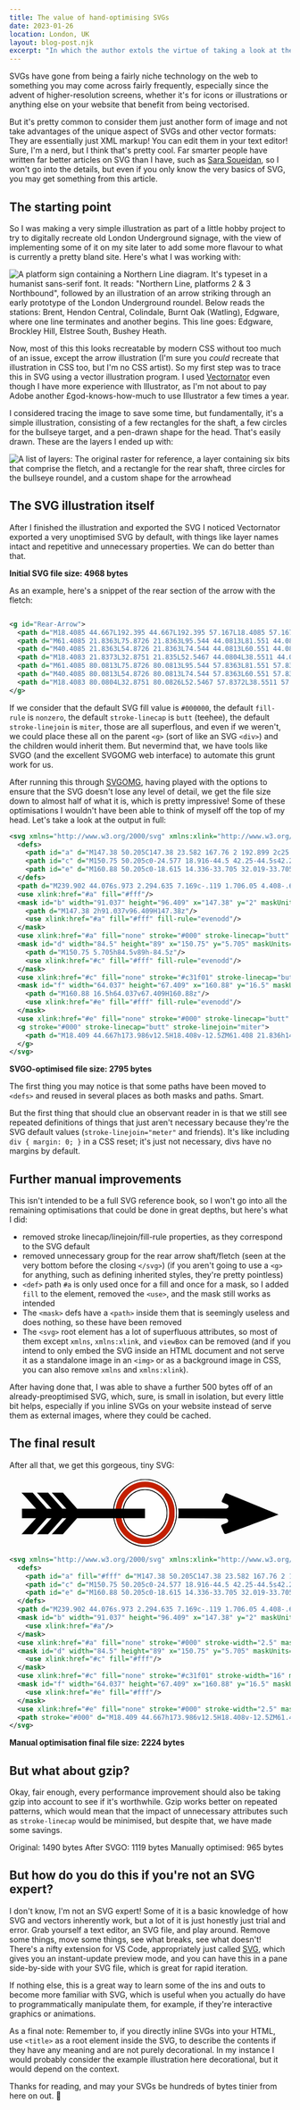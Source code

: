 ```yaml
---
title: The value of hand-optimising SVGs
date: 2023-01-26
location: London, UK
layout: blog-post.njk
excerpt: "In which the author extols the virtue of taking a look at the markup of the SVGs you use"
---
```


SVGs have gone from being a fairly niche technology on the web to something you may come across fairly frequently, especially since the advent of higher-resolution screens, whether it's for icons or illustrations or anything else on your website that benefit from being vectorised.

But it's pretty common to consider them just another form of image and not take advantages of the unique aspect of SVGs and other vector formats: They are essentially just XML markup! You can edit them in your text editor! Sure, I'm a nerd, but I think that's pretty cool. Far smarter people have written far better articles on SVG than I have, such as [Sara Soueidan](https://www.sarasoueidan.com/blog/archive/), so I won't go into the details, but even if you only know the very basics of SVG, you may get something from this article.

## The starting point
So I was making a very simple illustration as part of a little hobby project to try to digitally recreate old London Underground signage, with the view of implementing some of it on my site later to add some more flavour to what is currently a pretty bland site. Here's what I was working with:

![A platform sign containing a Northern Line diagram. It's typeset in a humanist sans-serif font. It reads: "Northern Line, platforms 2 & 3 Northbound", followed by an illustration of an arrow striking through an early prototype of the London Underground roundel. Below reads the stations: Brent, Hendon Central, Colindale, Burnt Oak (Watling), Edgware, where one line terminates and another begins. This line goes: Edgware, Brockley Hill, Elstree South, Bushey Heath.](/assets/images/content-images/northern-line-diagram.jpg)

Now, most of this this looks recreatable by modern CSS without too much of an issue, except the arrow illustration (I'm sure you _could_ recreate that illustration in CSS too, but I'm no CSS artist). So my first step was to trace this in SVG using a vector illustration program. I used [Vectornator](https://www.vectornator.io/) even though I have more experience with Illustrator, as I'm not about to pay Adobe another £god-knows-how-much to use Illustrator a few times a year.

I considered tracing the image to save some time, but fundamentally, it's a simple illustration, consisting of a few rectangles for the shaft, a few circles for the bullseye target, and a pen-drawn shape for the head. That's easily drawn. These are the layers I ended up with:

![A list of layers: The original raster for reference, a layer containing six bits that comprise the fletch, and a rectangle for the rear shaft, three circles for the bullseye roundel, and a custom shape for the arrowhead](/assets/images/content-images/roundel-arrow-layers.jpg)

## The SVG illustration itself

After I finished the illustration and exported the SVG I noticed Vectornator exported a very unoptimised SVG by default, with things like layer names intact and repetitive and unnecessary properties. We can do better than that.

**Initial SVG file size: 4968 bytes**

As an example, here's a snippet of the rear section of the arrow with the fletch:

```svg

<g id="Rear-Arrow">
  <path d="M18.4085 44.667L192.395 44.667L192.395 57.167L18.4085 57.167L18.4085 44.667Z" fill="#000000" fill-rule="nonzero" opacity="1" stroke="#000000" stroke-linecap="butt" stroke-linejoin="miter" stroke-width="1"/>
  <path d="M61.4085 21.8363L75.8726 21.8363L95.544 44.0813L81.551 44.0813L61.4085 21.8363Z" fill="#000000" fill-rule="nonzero" opacity="1" stroke="#000000" stroke-linecap="butt" stroke-linejoin="miter" stroke-width="1"/>
  <path d="M40.4085 21.8363L54.8726 21.8363L74.544 44.0813L60.551 44.0813L40.4085 21.8363Z" fill="#000000" fill-rule="nonzero" opacity="1" stroke="#000000" stroke-linecap="butt" stroke-linejoin="miter" stroke-width="1"/>
  <path d="M18.4083 21.8373L32.8751 21.835L52.5467 44.0804L38.5511 44.0826L18.4083 21.8373Z" fill="#000000" fill-rule="nonzero" opacity="1" stroke="#000000" stroke-linecap="butt" stroke-linejoin="miter" stroke-width="1"/>
  <path d="M61.4085 80.0813L75.8726 80.0813L95.544 57.8363L81.551 57.8363L61.4085 80.0813Z" fill="#000000" fill-rule="nonzero" opacity="1" stroke="#000000" stroke-linecap="butt" stroke-linejoin="miter" stroke-width="1"/>
  <path d="M40.4085 80.0813L54.8726 80.0813L74.544 57.8363L60.551 57.8363L40.4085 80.0813Z" fill="#000000" fill-rule="nonzero" opacity="1" stroke="#000000" stroke-linecap="butt" stroke-linejoin="miter" stroke-width="1"/>
  <path d="M18.4083 80.0804L32.8751 80.0826L52.5467 57.8372L38.5511 57.835L18.4083 80.0804Z" fill="#000000" fill-rule="nonzero" opacity="1" stroke="#000000" stroke-linecap="butt" stroke-linejoin="miter" stroke-width="1"/>
</g>
```

If we consider that the default SVG fill value is `#000000`, the default `fill-rule` is `nonzero`, the default `stroke-linecap` is `butt` (teehee), the default `stroke-linejoin` is `miter`, those are all superflous, and even if we weren't, we could place these all on the parent `<g>` (sort of like an SVG `<div>`) and the children would inherit them. But nevermind that, we have tools like SVGO (and the excellent SVGOMG web interface) to automate this grunt work for us.

After running this through [SVGOMG](https://jakearchibald.github.io/svgomg/), having played with the options to ensure that the SVG doesn't lose any level of detail, we get the file size down to almost half of what it is, which is pretty impressive! Some of these optimisations I wouldn't have been able to think of myself off the top of my head. Let's take a look at the output in full:

```svg
<svg xmlns="http://www.w3.org/2000/svg" xmlns:xlink="http://www.w3.org/1999/xlink" xml:space="preserve" stroke-miterlimit="10" style="fill-rule:nonzero;clip-rule:evenodd;stroke-linecap:round;stroke-linejoin:round" viewBox="0 0 400 100">
  <defs>
    <path id="a" d="M147.38 50.205C147.38 23.582 167.76 2 192.899 2c25.14 0 45.519 21.582 45.519 48.205 0 26.623-20.379 48.204-45.519 48.204-25.139 0-45.519-21.582-45.519-48.204Z"/>
    <path id="c" d="M150.75 50.205c0-24.577 18.916-44.5 42.25-44.5s42.25 19.923 42.25 44.5c0 24.576-18.916 44.5-42.25 44.5s-42.25-19.924-42.25-44.5Z"/>
    <path id="e" d="M160.88 50.205c0-18.615 14.336-33.705 32.019-33.705 17.684 0 32.019 15.09 32.019 33.705 0 18.614-14.335 33.704-32.019 33.704-17.683 0-32.019-15.09-32.019-33.704Z"/>
  </defs>
  <path d="M239.902 44.076s.973 2.294.635 7.169c-.119 1.706.05 4.408-.657 6.503l68.445.405s3.006.883 2.839 3.142c-.068.923.179 1.627-1.669 3.039l-7.303 2.637s-1.248 1.03-.985 2.028c.264.999 4.324 10.19 4.324 10.19s.824 1.561 3.163.846c2.338-.715 74.099-27.465 74.099-27.465l-72.966-30.007s-2.244-.727-3.054.796c-.35.656-2.75 5.626-4.451 9.216-.346.731-.33 1.601-.21 2.223l1.414.751 6.984 2.936s1.585 1.204 1.113 3.096c-.25 1.001-1.008 2.01-3.159 2.436l-68.562.06Z"/>
  <use xlink:href="#a" fill="#fff"/>
  <mask id="b" width="91.037" height="96.409" x="147.38" y="2" maskUnits="userSpaceOnUse">
    <path d="M147.38 2h91.037v96.409H147.38z"/>
    <use xlink:href="#a" fill="#fff" fill-rule="evenodd"/>
  </mask>
  <use xlink:href="#a" fill="none" stroke="#000" stroke-linecap="butt" stroke-linejoin="miter" stroke-width="2.5" mask="url(#b)"/>
  <mask id="d" width="84.5" height="89" x="150.75" y="5.705" maskUnits="userSpaceOnUse">
    <path d="M150.75 5.705h84.5v89h-84.5z"/>
    <use xlink:href="#c" fill="#fff" fill-rule="evenodd"/>
  </mask>
  <use xlink:href="#c" fill="none" stroke="#c31f01" stroke-linecap="butt" stroke-linejoin="miter" stroke-width="16" mask="url(#d)"/>
  <mask id="f" width="64.037" height="67.409" x="160.88" y="16.5" maskUnits="userSpaceOnUse">
    <path d="M160.88 16.5h64.037v67.409H160.88z"/>
    <use xlink:href="#e" fill="#fff" fill-rule="evenodd"/>
  </mask>
  <use xlink:href="#e" fill="none" stroke="#000" stroke-linecap="butt" stroke-linejoin="miter" stroke-width="2.5" mask="url(#f)"/>
  <g stroke="#000" stroke-linecap="butt" stroke-linejoin="miter">
    <path d="M18.409 44.667h173.986v12.5H18.408v-12.5ZM61.408 21.836h14.465l19.671 22.245H81.551L61.408 21.836ZM40.408 21.836h14.465l19.671 22.245H60.551L40.408 21.836ZM18.408 21.837l14.467-.002L52.547 44.08l-13.996.003-20.143-22.246ZM61.408 80.081h14.465l19.671-22.245H81.551L61.408 80.081ZM40.408 80.081h14.465l19.671-22.245H60.551L40.408 80.081ZM18.408 80.08l14.467.003 19.672-22.246-13.996-.002L18.408 80.08Z"/>
  </g>
</svg>
```

**SVGO-optimised file size: 2795 bytes**

The first thing you may notice is that some paths have been moved to `<defs>` and reused in several places as both masks and paths. Smart.

But the first thing that should clue an observant reader in is that we still see repeated definitions of things that just aren't necessary because they're the SVG default values (`stroke-linejoin="meter"` and friends). It's like including `div { margin: 0; }` in a CSS reset; it's just not necessary, divs have no margins by default.

## Further manual improvements

This isn't intended to be a full SVG reference book, so I won't go into all the remaining optimisations that could be done in great depths, but here's what I did:

- removed stroke linecap/linejoin/fill-rule properties, as they correspond to the SVG default
- removed unnecessary group for the rear arrow shaft/fletch (seen at the very bottom before the closing `</svg>`) (if you aren't going to use a `<g>` for anything, such as defining inherited styles, they're pretty pointless)
- `<def>` path `#a` is only used once for a fill and once for a mask, so I added `fill` to the element, removed the `<use>`, and the mask still works as intended
- The `<mask>` defs have a `<path>` inside them that is seemingly useless and does nothing, so these have been removed
- The `<svg>` root element has a lot of superfluous attributes, so most of them except `xmlns`, `xmlns:xlink`, and `viewBox` can be removed (and if you intend to only embed the SVG inside an HTML document and not serve it as a standalone image in an `<img>` or as a background image in CSS, you can also remove `xmlns` and `xmlns:xlink`).

After having done that, I was able to shave a further 500 bytes off of an already-preoptimised SVG, which, sure, is small in isolation, but every little bit helps, especially if you inline SVGs on your website instead of serve them as external images, where they could be cached.

## The final result

After all that, we get this gorgeous, tiny SVG:

<svg viewBox="0 0 400 100">
  <title>An illustration of an arrow striking through an early prototype of the London Underground roundel</title>
  <defs>
    <path id="a" fill="#fff" d="M147.38 50.205C147.38 23.582 167.76 2 192.899 2c25.14 0 45.519 21.582 45.519 48.205 0 26.623-20.379 48.204-45.519 48.204-25.139 0-45.519-21.582-45.519-48.204Z"/>
    <path id="c" d="M150.75 50.205c0-24.577 18.916-44.5 42.25-44.5s42.25 19.923 42.25 44.5c0 24.576-18.916 44.5-42.25 44.5s-42.25-19.924-42.25-44.5Z"/>
    <path id="e" d="M160.88 50.205c0-18.615 14.336-33.705 32.019-33.705 17.684 0 32.019 15.09 32.019 33.705 0 18.614-14.335 33.704-32.019 33.704-17.683 0-32.019-15.09-32.019-33.704Z"/>
  </defs>
  <path d="M239.902 44.076s.973 2.294.635 7.169c-.119 1.706.05 4.408-.657 6.503l68.445.405s3.006.883 2.839 3.142c-.068.923.179 1.627-1.669 3.039l-7.303 2.637s-1.248 1.03-.985 2.028c.264.999 4.324 10.19 4.324 10.19s.824 1.561 3.163.846c2.338-.715 74.099-27.465 74.099-27.465l-72.966-30.007s-2.244-.727-3.054.796c-.35.656-2.75 5.626-4.451 9.216-.346.731-.33 1.601-.21 2.223l1.414.751 6.984 2.936s1.585 1.204 1.113 3.096c-.25 1.001-1.008 2.01-3.159 2.436l-68.562.06Z"/>
  <mask id="b" width="91.037" height="96.409" x="147.38" y="2" maskUnits="userSpaceOnUse">
    <use xlink:href="#a"/>
  </mask>
  <use xlink:href="#a" fill="none" stroke="#000" stroke-width="2.5" mask="url(#b)"/>
  <mask id="d" width="84.5" height="89" x="150.75" y="5.705" maskUnits="userSpaceOnUse">
    <use xlink:href="#c" fill="#fff"/>
  </mask>
  <use xlink:href="#c" fill="none" stroke="#c31f01" stroke-width="16" mask="url(#d)"/>
  <mask id="f" width="64.037" height="67.409" x="160.88" y="16.5" maskUnits="userSpaceOnUse">
    <use xlink:href="#e" fill="#fff"/>
  </mask>
  <use xlink:href="#e" fill="none" stroke="#000" stroke-width="2.5" mask="url(#f)"/>
  <path stroke="#000" d="M18.409 44.667h173.986v12.5H18.408v-12.5ZM61.408 21.836h14.465l19.671 22.245H81.551L61.408 21.836ZM40.408 21.836h14.465l19.671 22.245H60.551L40.408 21.836ZM18.408 21.837l14.467-.002L52.547 44.08l-13.996.003-20.143-22.246ZM61.408 80.081h14.465l19.671-22.245H81.551L61.408 80.081ZM40.408 80.081h14.465l19.671-22.245H60.551L40.408 80.081ZM18.408 80.08l14.467.003 19.672-22.246-13.996-.002L18.408 80.08Z"/>
</svg>

```svg
<svg xmlns="http://www.w3.org/2000/svg" xmlns:xlink="http://www.w3.org/1999/xlink" viewBox="0 0 400 100">
  <defs>
    <path id="a" fill="#fff" d="M147.38 50.205C147.38 23.582 167.76 2 192.899 2c25.14 0 45.519 21.582 45.519 48.205 0 26.623-20.379 48.204-45.519 48.204-25.139 0-45.519-21.582-45.519-48.204Z"/>
    <path id="c" d="M150.75 50.205c0-24.577 18.916-44.5 42.25-44.5s42.25 19.923 42.25 44.5c0 24.576-18.916 44.5-42.25 44.5s-42.25-19.924-42.25-44.5Z"/>
    <path id="e" d="M160.88 50.205c0-18.615 14.336-33.705 32.019-33.705 17.684 0 32.019 15.09 32.019 33.705 0 18.614-14.335 33.704-32.019 33.704-17.683 0-32.019-15.09-32.019-33.704Z"/>
  </defs>
  <path d="M239.902 44.076s.973 2.294.635 7.169c-.119 1.706.05 4.408-.657 6.503l68.445.405s3.006.883 2.839 3.142c-.068.923.179 1.627-1.669 3.039l-7.303 2.637s-1.248 1.03-.985 2.028c.264.999 4.324 10.19 4.324 10.19s.824 1.561 3.163.846c2.338-.715 74.099-27.465 74.099-27.465l-72.966-30.007s-2.244-.727-3.054.796c-.35.656-2.75 5.626-4.451 9.216-.346.731-.33 1.601-.21 2.223l1.414.751 6.984 2.936s1.585 1.204 1.113 3.096c-.25 1.001-1.008 2.01-3.159 2.436l-68.562.06Z"/>
  <mask id="b" width="91.037" height="96.409" x="147.38" y="2" maskUnits="userSpaceOnUse">
    <use xlink:href="#a"/>
  </mask>
  <use xlink:href="#a" fill="none" stroke="#000" stroke-width="2.5" mask="url(#b)"/>
  <mask id="d" width="84.5" height="89" x="150.75" y="5.705" maskUnits="userSpaceOnUse">
    <use xlink:href="#c" fill="#fff"/>
  </mask>
  <use xlink:href="#c" fill="none" stroke="#c31f01" stroke-width="16" mask="url(#d)"/>
  <mask id="f" width="64.037" height="67.409" x="160.88" y="16.5" maskUnits="userSpaceOnUse">
    <use xlink:href="#e" fill="#fff"/>
  </mask>
  <use xlink:href="#e" fill="none" stroke="#000" stroke-width="2.5" mask="url(#f)"/>
  <path stroke="#000" d="M18.409 44.667h173.986v12.5H18.408v-12.5ZM61.408 21.836h14.465l19.671 22.245H81.551L61.408 21.836ZM40.408 21.836h14.465l19.671 22.245H60.551L40.408 21.836ZM18.408 21.837l14.467-.002L52.547 44.08l-13.996.003-20.143-22.246ZM61.408 80.081h14.465l19.671-22.245H81.551L61.408 80.081ZM40.408 80.081h14.465l19.671-22.245H60.551L40.408 80.081ZM18.408 80.08l14.467.003 19.672-22.246-13.996-.002L18.408 80.08Z"/>
</svg>
```

**Manual optimisation final file size: 2224 bytes**

## But what about gzip?

Okay, fair enough, every performance improvement should also be taking gzip into account to see if it's worthwhile. Gzip works better on repeated patterns, which would mean that the impact of unnecessary attributes such as `stroke-linecap` would be minimised, but despite that, we have made some savings.

Original: 1490 bytes
After SVGO: 1119 bytes
Manually optimised: 965 bytes

## But how do you do this if you're not an SVG expert?

I don't know, I'm not an SVG expert! Some of it is a basic knowledge of how SVG and vectors inherently work, but a lot of it is just honestly just trial and error. Grab yourself a text editor, an SVG file, and play around. Remove some things, move some things, see what breaks, see what doesn't! There's a nifty extension for VS Code, appropriately just called [SVG](https://marketplace.visualstudio.com/items?itemName=jock.svg&WT.mc_id=vscoderelease-medium-buhollan), which gives you an instant-update preview mode, and you can have this in a pane side-by-side with your SVG file, which is great for rapid iteration.

If nothing else, this is a great way to learn some of the ins and outs to become more familiar with SVG, which is useful when you actually do have to programmatically manipulate them, for example, if they're interactive graphics or animations.

As a final note: Remember to, if you directly inline SVGs into your HTML, use `<title>` as a root element inside the SVG, to describe the contents if they have any meaning and are not purely decorational. In my instance I would probably consider the example illustration here decorational, but it would depend on the context.

Thanks for reading, and may your SVGs be hundreds of bytes tinier from here on out. 🫡